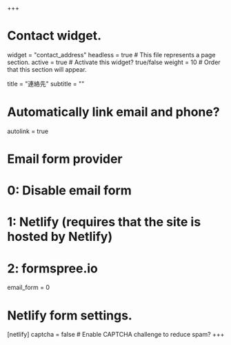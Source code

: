 +++
# Contact widget.
widget = "contact_address" 
headless = true  # This file represents a page section.
active = true  # Activate this widget? true/false
weight =  10 # Order that this section will appear.

title = "連絡先"
subtitle = ""

# Automatically link email and phone?
autolink = true

# Email form provider
#   0: Disable email form
#   1: Netlify (requires that the site is hosted by Netlify)
#   2: formspree.io
email_form = 0

# Netlify form settings.
[netlify]
  captcha = false  # Enable CAPTCHA challenge to reduce spam?
+++

